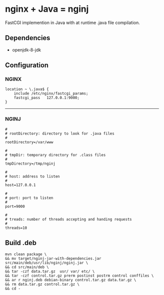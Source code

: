 # nginx + Java = nginj

FastCGI implemention in Java with at runtime .java file compilation.


## Dependencies
- openjdk-8-jdk

## Configuration
### NGINX
```
location ~ \.java$ {
	include /etc/nginx/fastcgi_params;
	fastcgi_pass   127.0.0.1:9000;
}
```
---

### NGINJ

```
#
# rootDirectory: directory to look for .java files
#
rootDirectory=/var/www

#
# tmpDir: temporary directory for .class files
#
tmpDirectory=/tmp/nginj

#
# host: address to listen
#
host=127.0.0.1

#
# port: port to listen
#
port=9000

#
# treads: number of threads accepting and handing requests
#
threads=10
```

## Build .deb
```
mvn clean package \
&& mv target/nginj-jar-with-dependencies.jar src/main/deb/usr/lib/nginj/nginj.jar \
&& cd src/main/deb \
&& tar -czf data.tar.gz  usr/ var/ etc/ \
&& tar -czf control.tar.gz prerm postinst postrm control conffiles \
&& ar r nginj.deb debian-binary control.tar.gz data.tar.gz \
&& rm data.tar.gz control.tar.gz \
&& cd -
```